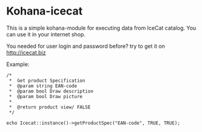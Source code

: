 Kohana-icecat
=============

This is a simple kohana-module for executing data from IceCat catalog. You can use it in your internet shop.

You needed  for user login and password before? try to get it on http://icecat.biz




Example:
    
    /*
     *  Get product Specification
     *  @param string EAN-code
     *  @param bool Draw description
     *  @param bool Draw picture
     * 
     *  @return product view/ FALSE
     */
     
    echo Icecat::instance()->getProductSpec("EAN-code", TRUE, TRUE);
